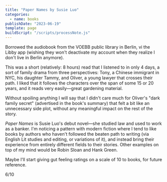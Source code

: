 ```yaml
---
title: "Paper Names by Susie Luo"
categories:
  - name: books
publishDate: "2023-06-19"
template: page
buildScript: "/scripts/processNote.js"
---
```


Borrowed the audiobook from the VOEBB public library in Berlin, vi the Libby app (wishing they won't deactivate my account when they realize I don't live in Berlin anymore).

This was a short (relatively: 8 hours) read that I listened to in only 4 days, a sort of family drama from three perspectives: Tony, a Chinese immigrant in NYC, his daughter Tammy, and Oliver, a young lawyer that crosses their path. I liked that it follows the characters over the span of some 15 or 20 years, and it reads very easily—great gardening material.

Without spoiling anything I will say that I didn't care much for Oliver's "dark family secret" (advertised in the book's summary) that felt a bit like an unnecessary side plot, without any meaningful impact on the rest of the story.

_Paper Names_ is Susie Luo's debut novel—she studied law and used to work as a banker. I'm noticing a pattern with modern fiction where I tend to like books by authors who haven't followed the beaten path to writing (via English Lit studies and editing, or variations of it), and instead bring their experience from entirely different fields to their stories. Other examples on top of my mind would be Robin Sloan and Hank Green.

Maybe I'll start giving gut feeling ratings on a scale of 10 to books, for future reference.

6/10
